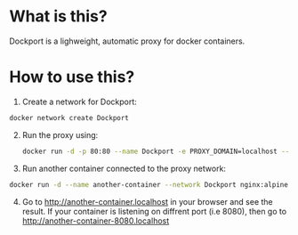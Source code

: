 # What is this?

Dockport is a lighweight, automatic proxy for docker containers.

# How to use this?

1. Create a network for Dockport:
  ```bash
  docker network create Dockport
  ```

2. Run the proxy using:
   ```bash
   docker run -d -p 80:80 --name Dockport -e PROXY_DOMAIN=localhost --network Dockport ghcr.io/cyberl1/dockport
   ```

3. Run another container connected to the proxy network:
  ```bash
  docker run -d --name another-container --network Dockport nginx:alpine
  ```

4. Go to http://another-container.localhost in your browser and see the result. If your container is listening on diffrent port (i.e 8080), then go to http://another-container-8080.localhost
